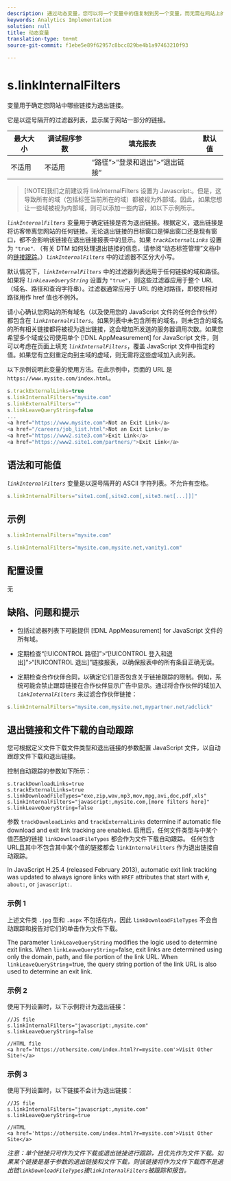 ```yaml
---
description: 通过动态变量，您可以将一个变量中的值复制到另一个变量，而无需在网站上的图像请求中多次键入完整的值。
keywords: Analytics Implementation
solution: null
title: 动态变量
translation-type: tm+mt
source-git-commit: f1ebe5e89f62957c8bcc829be4b1a97463210f93

---
```




# s.linkInternalFilters

 变量用于确定您网站中哪些链接为退出链接。

它是以逗号隔开的过滤器列表，显示属于网站一部分的链接。

| 最大大小 | 调试程序参数 | 填充报表 | 默认值 |
|---|---|---|---|
| 不适用 | 不适用 | “路径”&gt;“登录和退出”&gt;“退出链接” |  |

> [!NOTE]我们之前建议将 linkInternalFilters 设置为 Javascript:。但是，这导致所有的域（包括标签当前所在的域）都被视为外部域。因此，如果您想让一些域被视为内部域，则可以添加一些内容，如以下示例所示。

*`linkInternalFilters`* 变量用于确定链接是否为退出链接。根据定义，退出链接是将访客带离您网站的任何链接。无论退出链接的目标窗口是弹出窗口还是现有窗口，都不会影响该链接在退出链接报表中的显示。如果 *`trackExternalLinks`* 设置为 `"true"`. （有关 DTM 如何处理退出链接的信息，请参阅“动态标签管理”文档中的[链接跟踪](https://marketing.adobe.com/resources/help/en_US/dtm/link_tracking.html)。）*`linkInternalFilters`* 中的过滤器不区分大小写。

默认情况下，*`linkInternalFilters`* 中的过滤器列表适用于任何链接的域和路径。如果将 *`linkLeaveQueryString`* 设置为 `"true"`，则这些过滤器应用于整个 URL（域名、路径和查询字符串）。过滤器通常应用于 URL 的绝对路径，即使将相对路径用作 href 值也不例外。

请小心确认您网站的所有域名（以及使用您的 JavaScript 文件的任何合作伙伴）都包含在 *`linkInternalFilters`*。如果列表中未包含所有的域名，则未包含的域名的所有相关链接都将被视为退出链接，这会增加所发送的服务器调用次数。如果您希望多个域或公司使用单个 [!DNL AppMeasurement] for JavaScript 文件，则可以考虑在页面上填充 *`linkInternalFilters`*，覆盖 JavaScript 文件中指定的值。如果您有立刻重定向到主域的虚域，则无需将这些虚域加入此列表。

以下示例说明此变量的使用方法。在此示例中，页面的 URL 是 `https://www.mysite.com/index.html`。

```js
s.trackExternalLinks=true 
s.linkInternalFilters="mysite.com" 
s.linkExternalFilters="" 
s.linkLeaveQueryString=false 
...
<a href="https://www.mysite.com">Not an Exit Link</a> 
<a href="/careers/job_list.html">Not an Exit Link</a> 
<a href="https://www2.site3.com">Exit Link</a> 
<a href="https://www2.site1.com/partners/">Exit Link</a> 
```

## 语法和可能值

*`linkInternalFilters`* 变量是以逗号隔开的 ASCII 字符列表。不允许有空格。

```js
s.linkInternalFilters="site1.com[,site2.com[,site3.net[...]]]"
```

## 示例

```js
s.linkInternalFilters="mysite.com"
```

```js
s.linkInternalFilters="mysite.com,mysite.net,vanity1.com"
```

## 配置设置

无

## 缺陷、问题和提示

* 包括过滤器列表下可能提供 [!DNL AppMeasurement] for JavaScript 文件的所有域。
* 定期检查“[!UICONTROL 路径]”&gt;“[!UICONTROL 登入和退出]”&gt;“[!UICONTROL 退出]”链接报表，以确保报表中的所有条目正确无误。

* 定期检查合作伙伴合同，以确定它们是否包含关于链接跟踪的限制。例如，系统可能会禁止跟踪链接在合作伙伴显示广告中显示。通过将合作伙伴的域加入 *`linkInternalFilters`* 来过滤合作伙伴链接：

```js
s.linkInternalFilters="mysite.com,mysite.net,mypartner.net/adclick"
```

## 退出链接和文件下载的自动跟踪

您可根据定义文件下载文件类型和退出链接的参数配置 JavaScript 文件，以自动跟踪文件下载和退出链接。

控制自动跟踪的参数如下所示：

```
s.trackDownloadLinks=true 
s.trackExternalLinks=true 
s.linkDownloadFileTypes="exe,zip,wav,mp3,mov,mpg,avi,doc,pdf,xls" 
s.linkInternalFilters="javascript:,mysite.com,[more filters here]" 
s.linkLeaveQueryString=false 
```

参数 `trackDownloadLinks` and `trackExternalLinks` determine if automatic file download and exit link tracking are enabled. 启用后，任何文件类型与中某个值匹配的链接 `linkDownloadFileTypes` 都会作为文件下载自动跟踪。 任何包含URL且其中不包含其中某个值的链接都会 `linkInternalFilters` 作为退出链接自动跟踪。

In JavaScript H.25.4 (released February 2013), automatic exit link tracking was updated to always ignore links with `HREF` attributes that start with `#`, `about:`, or `javascript:`.

### 示例 1

上述文件类 `.jpg` 型和 `.aspx` 不包括在内，因此 `linkDownloadFileTypes` 不会自动跟踪和报告对它们的单击作为文件下载。

The parameter `linkLeaveQueryString` modifies the logic used to determine exit links. When `linkLeaveQueryString`=false, exit links are determined using only the domain, path, and file portion of the link URL. When `linkLeaveQueryString`=true, the query string portion of the link URL is also used to determine an exit link.

### 示例 2

使用下列设置时，以下示例将计为退出链接：

```
//JS file  
s.linkInternalFilters="javascript:,mysite.com" 
s.linkLeaveQueryString=false 
 
//HTML file 
<a href='https://othersite.com/index.html?r=mysite.com'>Visit Other Site!</a> 
```

### 示例 3

使用下列设置时，以下链接不会计为退出链接：

```
//JS file  
s.linkInternalFilters="javascript:,mysite.com" 
s.linkLeaveQueryString=true 
 
//HTML  
<a href='https://othersite.com/index.html?r=mysite.com'>Visit Other Site</a> 
```

*注意：单个链接只可作为文件下载或退出链接进行跟踪，且优先作为文件下载。如果某个链接是基于参数的退出链接和文件下载，则该链接将作为文件下载而不是退出链`linkDownloadFileTypes`接`linkInternalFilters`被跟踪和报告。*
